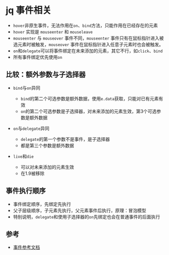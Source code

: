 # jq 事件相关

* `hover`非原生事件，无法作用在`on`、`bind`方法，只能作用在已经存在的元素
* `hover` 实现是 `mouseenter` 和 `mouseleave`
* `mouseenter` 与 `mouseover` 事件不同，`mouseenter` 事件只有在鼠标指针进入被选元素时被触发，`mouseover` 事件在鼠标指针进入任意子元素时也会被触发。
* `on`和`delegate`可以将事件绑定在未来添加的元素，其它不行，如`click`、`bind`
* 所有事件绑定优先使用`on`

## 比较：额外参数与子选择器

* `bind`与`on`异同

  * `bind`的第二个可选参数是额外数据，使用`e.data`获取，只能对已有元素有效
  * `on`的第二个可选参数是子选择器，对未来添加的元素生效，第3个可选参数是额外数据

* `on`与`delegate`异同
  
  * `delegate`的第一个参数不是事件，是子选择器
  * 都是第三个参数是额外数据

* `live`和`die`

  * 可以对未来添加的元素生效
  * 在1.9被移除

## 事件执行顺序

* 事件绑定顺序，先绑定先执行
* 父子层级顺序，子元素先执行，父元素事件后执行，原理：冒泡模型
* 特别说明，`delegate`和使用子选择器的`on`先绑定也会在普通事件的后面执行

## 参考

* [事件参考文档](https://www.runoob.com/jquery/jquery-ref-events.html)